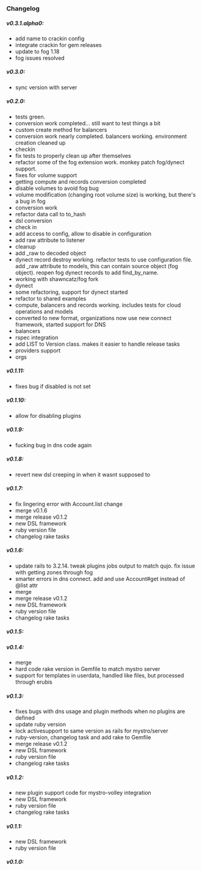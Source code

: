 ### Changelog

##### v0.3.1.alpha0:
* add name to crackin config
* integrate crackin for gem releases
* update to fog 1.18
* fog issues resolved

##### v0.3.0:
* sync version with server

##### v0.2.0:
* tests green.
* conversion work completed... still want to test things a bit
* custom create method for balancers
* conversion work nearly completed. balancers working. environment creation cleaned up
* checkin
* fix tests to properly clean up after themselves
* refactor some of the fog extension work. monkey patch fog/dynect support.
* fixes for volume support
* getting compute and records conversion completed
* disable volumes to avoid fog bug
* volume modification (changing root volume size) is working, but there's a bug in fog
* conversion work
* refactor data call to to_hash
* dsl conversion
* check in
* add access to config, allow to disable in configuration
* add raw attribute to listener
* cleanup
* add _raw to decoded object
* dynect record destroy working. refactor tests to use configuration file. add _raw attribute to models, this can contain source object (fog object). reopen fog dynect records to add find_by_name.
* working with shawncatz/fog fork
* dynect
* some refactoring, support for dynect started
* refactor to shared examples
* compute, balancers and records working. includes tests for cloud operations and models
* converted to new format, organizations now use new connect framework, started support for DNS
* balancers
* rspec integration
* add LIST to Version class. makes it easier to handle release tasks
* providers support
* orgs

##### v0.1.11:
* fixes bug if disabled is not set

##### v0.1.10:
* allow for disabling plugins

##### v0.1.9:
* fucking bug in dns code again

##### v0.1.8:
* revert new dsl creeping in when it wasnt supposed to

##### v0.1.7:
* fix lingering error with Account.list change
* merge v0.1.6
* merge release v0.1.2
* new DSL framework
* ruby version file
* changelog rake tasks

##### v0.1.6:
* update rails to 3.2.14. tweak plugins jobs output to match qujo. fix issue with getting zones through fog
* smarter errors in dns connect. add and use Account#get instead of @list attr
* merge
* merge release v0.1.2
* new DSL framework
* ruby version file
* changelog rake tasks

##### v0.1.5:


##### v0.1.4:
* merge
* hard code rake version in Gemfile to match mystro server
* support for templates in userdata, handled like files, but processed through erubis

##### v0.1.3:
* fixes bugs with dns usage and plugin methods when no plugins are defined
* update ruby version
* lock activesupport to same version as rails for mystro/server
* ruby-version, changelog task and add rake to Gemfile
* merge release v0.1.2
* new DSL framework
* ruby version file
* changelog rake tasks

##### v0.1.2:
* new plugin support code for mystro-volley integration
* new DSL framework
* ruby version file
* changelog rake tasks

##### v0.1.1:
* new DSL framework
* ruby version file

##### v0.1.0:



